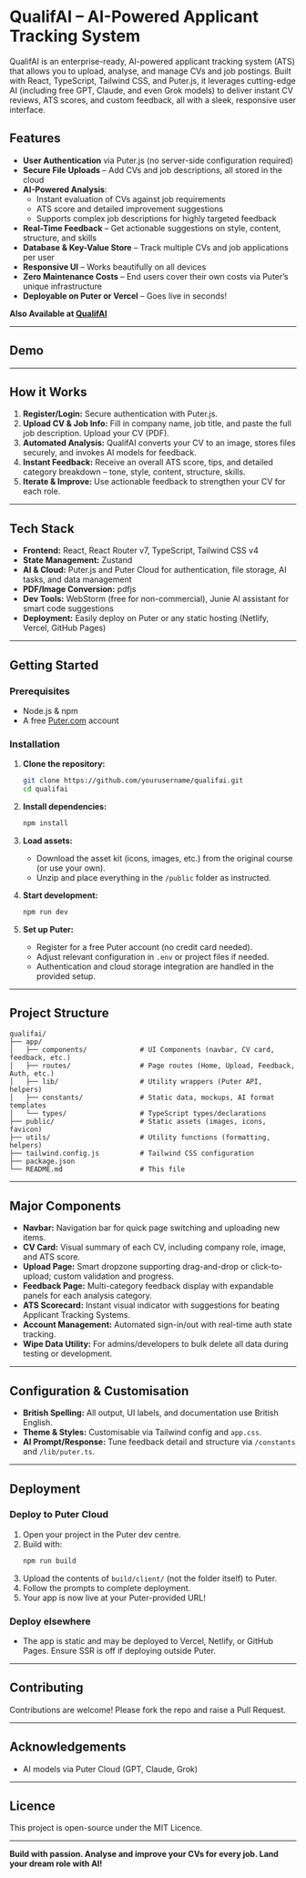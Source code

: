 # QualifAI – AI-Powered Applicant Tracking System

QualifAI is an enterprise-ready, AI-powered applicant tracking system (ATS) that allows you to upload, analyse, and manage CVs and job postings. Built with React, TypeScript, Tailwind CSS, and Puter.js, it leverages cutting-edge AI (including free GPT, Claude, and even Grok models) to deliver instant CV reviews, ATS scores, and custom feedback, all with a sleek, responsive user interface.

## Features

- **User Authentication** via Puter.js (no server-side configuration required)
- **Secure File Uploads** – Add CVs and job descriptions, all stored in the cloud
- **AI-Powered Analysis**:
  - Instant evaluation of CVs against job requirements
  - ATS score and detailed improvement suggestions
  - Supports complex job descriptions for highly targeted feedback
- **Real-Time Feedback** – Get actionable suggestions on style, content, structure, and skills
- **Database & Key-Value Store** – Track multiple CVs and job applications per user
- **Responsive UI** – Works beautifully on all devices
- **Zero Maintenance Costs** – End users cover their own costs via Puter’s unique infrastructure
- **Deployable on Puter or Vercel** – Goes live in seconds!

**Also Available at [QualifAI](https://qualifai.harryrose.dev)**

***

## Demo



***

## How it Works

1. **Register/Login:** Secure authentication with Puter.js.
2. **Upload CV & Job Info:** Fill in company name, job title, and paste the full job description. Upload your CV (PDF).
3. **Automated Analysis:** QualifAI converts your CV to an image, stores files securely, and invokes AI models for feedback.
4. **Instant Feedback:** Receive an overall ATS score, tips, and detailed category breakdown – tone, style, content, structure, skills.
5. **Iterate & Improve:** Use actionable feedback to strengthen your CV for each role.

***

## Tech Stack

- **Frontend:** React, React Router v7, TypeScript, Tailwind CSS v4
- **State Management:** Zustand
- **AI & Cloud:** Puter.js and Puter Cloud for authentication, file storage, AI tasks, and data management
- **PDF/Image Conversion:** pdfjs
- **Dev Tools:** WebStorm (free for non-commercial), Junie AI assistant for smart code suggestions
- **Deployment:** Easily deploy on Puter or any static hosting (Netlify, Vercel, GitHub Pages)

***

## Getting Started

### Prerequisites

- Node.js & npm
- A free [Puter.com](https://puter.com) account

### Installation

1. **Clone the repository:**
   ```bash
   git clone https://github.com/yourusername/qualifai.git
   cd qualifai
   ```

2. **Install dependencies:**
   ```bash
   npm install
   ```

3. **Load assets:**
   - Download the asset kit (icons, images, etc.) from the original course (or use your own).
   - Unzip and place everything in the `/public` folder as instructed.

4. **Start development:**
   ```bash
   npm run dev
   ```

5. **Set up Puter:**
   - Register for a free Puter account (no credit card needed).
   - Adjust relevant configuration in `.env` or project files if needed.
   - Authentication and cloud storage integration are handled in the provided setup.

***

## Project Structure

```
qualifai/
├── app/
│   ├── components/             # UI Components (navbar, CV card, feedback, etc.)
│   ├── routes/                 # Page routes (Home, Upload, Feedback, Auth, etc.)
│   ├── lib/                    # Utility wrappers (Puter API, helpers)
│   ├── constants/              # Static data, mockups, AI format templates
│   └── types/                  # TypeScript types/declarations
├── public/                     # Static assets (images, icons, favicon)
├── utils/                      # Utility functions (formatting, helpers)
├── tailwind.config.js          # Tailwind CSS configuration
├── package.json
└── README.md                   # This file
```

***

## Major Components

- **Navbar:** Navigation bar for quick page switching and uploading new items.
- **CV Card:** Visual summary of each CV, including company role, image, and ATS score.
- **Upload Page:** Smart dropzone supporting drag-and-drop or click-to-upload; custom validation and progress.
- **Feedback Page:** Multi-category feedback display with expandable panels for each analysis category.
- **ATS Scorecard:** Instant visual indicator with suggestions for beating Applicant Tracking Systems.
- **Account Management:** Automated sign-in/out with real-time auth state tracking.
- **Wipe Data Utility:** For admins/developers to bulk delete all data during testing or development.

***

## Configuration & Customisation

- **British Spelling:** All output, UI labels, and documentation use British English.
- **Theme & Styles:** Customisable via Tailwind config and `app.css`.
- **AI Prompt/Response:** Tune feedback detail and structure via `/constants` and `/lib/puter.ts`.

***

## Deployment

### Deploy to Puter Cloud

1. Open your project in the Puter dev centre.
2. Build with:
   ```bash
   npm run build
   ```
3. Upload the contents of `build/client/` (not the folder itself) to Puter.
4. Follow the prompts to complete deployment.
5. Your app is now live at your Puter-provided URL!

### Deploy elsewhere

- The app is static and may be deployed to Vercel, Netlify, or GitHub Pages. Ensure SSR is off if deploying outside Puter.

***

## Contributing

Contributions are welcome! Please fork the repo and raise a Pull Request.

***

## Acknowledgements

- AI models via Puter Cloud (GPT, Claude, Grok)

***

## Licence

This project is open-source under the MIT Licence.

***

**Build with passion. Analyse and improve your CVs for every job. Land your dream role with AI!**

